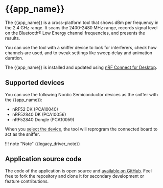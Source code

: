 # {{app_name}}

The {{app_name}} is a cross-platform tool that shows dBm per frequency in the 2.4 GHz range. It scans the 2400-2480 MHz range, records signal level on the Bluetooth® Low Energy channel frequencies, and presents the results.

You can use the tool with a sniffer device to look for interferers, check how channels are used, and to tweak settings like sweep delay and animation duration.

The {{app_name}} is installed and updated using [nRF Connect for Desktop](https://docs.nordicsemi.com/bundle/nrf-connect-desktop/page/index.html).

## Supported devices

You can use the following Nordic Semiconductor devices as the sniffer with the {{app_name}}:

- nRF52 DK (PCA10040)
- nRF52840 DK (PCA10056)
- nRF52840 Dongle (PCA10059)

When you [select the device](overview.md#select-device), the tool will reprogram the connected board to act as the sniffer.

!!! note "Note"
    {{legacy_driver_note}}

## Application source code

The code of the application is open source and [available on GitHub](https://github.com/NordicSemiconductor/pc-nrfconnect-rssi).
Feel free to fork the repository and clone it for secondary development or feature contributions.
